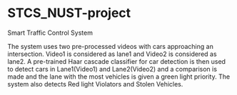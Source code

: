# STCS_NUST-project
Smart Traffic Control System

The system uses two pre-processed videos with cars approaching an intersection. Video1 is considered as lane1 and Video2 is considered as lane2.
A pre-trained Haar cascade classifier for car detection is then used to detect cars in Lane1(Video1) and Lane2(Video2) and a comparison is made and the lane with the most vehicles is given a green light priority.
The system also detects Red light Violators and Stolen Vehicles.
